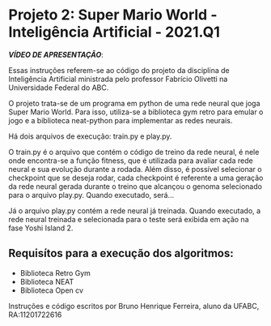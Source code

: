 # Projeto 2: Super Mario World - Inteligência Artificial - 2021.Q1

***VÍDEO DE APRESENTAÇÃO***: 

Essas instruções referem-se ao código do projeto da disciplina de Inteligência Artificial ministrada pelo professor Fabrício Olivetti na Universidade Federal do ABC.

O projeto trata-se de um programa em python de uma rede neural que joga Super Mario World.
Para isso, utiliza-se a biblioteca gym retro para emular o jogo e a biblioteca neat-python para implementar as redes neurais.

Há dois arquivos de execução: train.py e play.py.

O train.py é o arquivo que contém o código de treino da rede neural, é nele onde encontra-se a função fitness, que é utilizada para avaliar cada rede neural e sua evolução durante a rodada.
Além disso, é possível selecionar o checkpoint que se deseja rodar, cada checkpoint é referente a uma geração da rede neural gerada durante o treino que alcançou o genoma selecionado para o arquivo play.py.
Quando executado, será...

Já o arquivo play.py contém a rede neural já treinada. Quando executado, a rede neural treinada e selecionada para o teste será exibida em ação na fase Yoshi Island 2. 

## Requisítos para a execução dos algoritmos:

- Biblioteca Retro Gym
- Biblioteca NEAT
- Biblioteca Open cv


Instruções e código escritos por Bruno Henrique Ferreira, aluno da UFABC, RA:11201722616